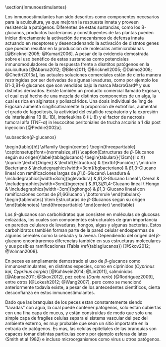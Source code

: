 \section{Inmunoestimulantes}

Los inmunoestimulantes han sido descritos como componentes necesarios para la acuicultura, ya que mejoran la respuesta innata y proveen resistencia a patógenos. Diferentes de estas sustancias, como los B-glucanos, productos bacterianos y constituyentes de las plantas pueden iniciar directamente la activación de mecanismos de defensa innata actuando en receptores y desencadenando la activación de distntos genes que puedan resultar en la producción de moleculas antimicrobianas [@Bricknell2005; @Kumari2006].
A pesar de la evidencia demostrada sobre el uso benéfico de estas sustancias como potenciales inmunomoduladores de la respuesta frente a disntitos patógenos en la acuicultura [@Abarca2012; @Bilen2011; @Bricknell2005; @Dalmo2008; @Chettri2013a], las actuales soluciones comerciales están de cierta manera restringidas por ser derivadas de algunas levaduras, como por ejemplo los B1-3,B1-6 glucanos que son vendidos bajo la marca MacroGard® y sus distintos derivados. Existe también un producto comercial llamado Ergosan, el cual está hecho de una mezcla de distintos componentes de un alga, la cual es rica en alginatos y polisacáridos. Una dosis individual de 1mg de Ergosan aumenta singificativamente la proporción de eutrofilos, aumentan el grado de fagocitosis, la actividad del estallido respiratorio y la expresión de interleukina 1B (IL-1B), interleukina 8 (IL-8) y el factor de necrosis tumoral alfa (TNF-$\alpha$) in leucocitos peritoniales de trucha arcoíris a 1 dia post inyección [@Peddie2002a].

\subsection{$\beta$-glucanos}

\begin{table}[h!]
	\sffamily
	\begin{center}
		\begin{threeparttable}
		\captionsetup{font={normalsize,sf}}
		\caption{Estructuras de $\beta$-Glucanos según su origen}\label{tablaglucanos}
			\begin{tabularx}{13cm}{l c X}
			\toprule
			\textbf{Origen} & \textbf{Estructura} & \textbf{Función} \\
			\midrule
			Bacteriano & \includegraphics[width=3cm]{bgbacteriano} & $\beta$1,3-Glucano lineal con ramificaciones largas de $\beta$1,6-Glucano\\
			Levadura & \includegraphics[width=3cm]{bglevadura} & $\beta$1,3-Glucano Lineal \\ 
			Cereal & \includegraphics[width=3cm]{bgcereal} & $\beta$1,3/$\beta$1,4-Glucano lineal \\
			Hongo & \includegraphics[width=3cm]{bghongo} & $\beta$1,3-Glucano lineal con ramificaciones cortas de $\beta$1,6Glucano \\
			\bottomrule
			\end{tabularx}
			\begin{tablenotes}
			\item Estructuras de $\beta$-Glucanos según su origen
			\end{tablenotes}
		\end{threeparttable}
	\end{center}
\end{table}


Los $\beta$-glucanos son carbohidratos que consisten en moléculas de glucosas enlazadas, los cuales son componentes estructurales de gran importancia en paredes celulares de levaduras, hongos, algas y algunas bacterias. Estos carbohidratos también forman parte de la pared celular endospermas de algunos cereales como la cebada y la avena. Dependiendo del origen del $\beta$-glucano encontraremos diferencias también en sus estructuras moleculares y sus posibles ramificaciones (Tabla \ref{tablaglucanos}) [@Skov2012; @Volman2008].

En peces es ampliamente demostrado el uso de $\beta$-glucanos como inmunoestimulantes, en distintas especies, como en ciprinidos (_Cyprinus koi, Cyprinus carpio_) [@Kuhlwein2014; @Lin2011]⁠, salmónidos [@Abarca2011; @Skov2012]⁠, pez cebra (_Danio rerio_) [@Rodriguez2009], entre otros [@Lokesh2012; @Wang2007], pero como se mencionó anteriormente todavía existe, a pesar de los antecedentes científicos, cierta desconfianza en estos inmunoestimulantes. 

Dado que las branquias de los peces estan constantemente siendo "lavadas" con agua, la cual puede contener patógenos, solo están cubiertas con una fina capa de mucus, y están construidas de modo que solo una simple capa de fragiles celulas separa el sistema vascular del pez del ambiente externo, es muy probable que sean un sitio importante en la entrada de patógenos. Es mas, las celulas epiteliales de las branquias son capaces tomar distintas particulas como por ejemplo esferas de latex (Smith et al 1982) e incluso microorganismos como virus u otros patógenos.
